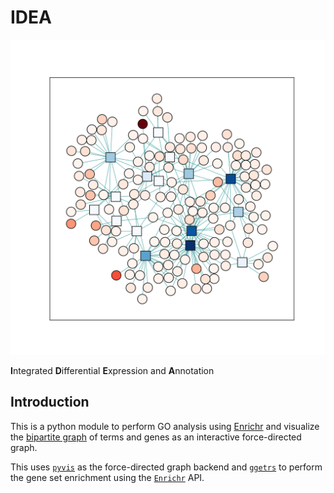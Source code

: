 # IDEA

![logo](https://github.com/noamteyssier/idea/blob/main/assets/logo.png?raw=true)

**I**ntegrated **D**ifferential **E**xpression and **A**nnotation

## Introduction

This is a python module to perform GO analysis using [Enrichr](https://maayanlab.cloud/Enrichr/)
and visualize the [bipartite graph](https://en.wikipedia.org/wiki/Bipartite_graph)
of terms and genes as an interactive force-directed graph.

This uses [`pyvis`](https://pyvis.readthedocs.io/en/latest/tutorial.html) as the
force-directed graph backend and [`ggetrs`](https://noamteyssier.github.io/ggetrs)
to perform the gene set enrichment using the [`Enrichr`](https://maayanlab.cloud/Enrichr/) API.
